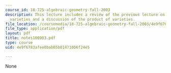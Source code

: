 ```yaml
---
course_id: 18-725-algebraic-geometry-fall-2003
description: This lecture includes a review of the previous lecture on projective
  varieties and a discussion of the product of varieties.
file_location: /coursemedia/18-725-algebraic-geometry-fall-2003/4e9f6783afee0bab05b014710b6f24e5_notes100903.pdf
file_type: application/pdf
layout: pdf
title: notes100903.pdf
type: course
uid: 4e9f6783afee0bab05b014710b6f24e5

---
```

None